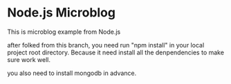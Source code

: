 Node.js Microblog
===========
This is microblog example from Node.js

after folked from this branch, you need run "npm install" in your local project root directory.
Because it need install all the denpendencies to make sure work well.

you also need to install mongodb in advance.
